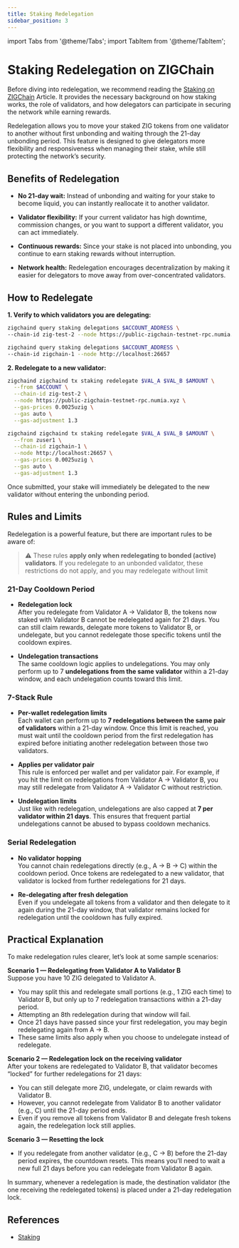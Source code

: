 ```yaml
---
title: Staking Redelegation
sidebar_position: 3
---
```


import Tabs from '@theme/Tabs';
import TabItem from '@theme/TabItem';

# Staking Redelegation on ZIGChain

Before diving into redelegation, we recommend reading the [Staking on
ZIGChain](../staking) Article. It provides the necessary background on how staking works, the role of validators, and how delegators
can participate in securing the network while earning rewards.

Redelegation allows you to move your staked ZIG tokens from one validator to another without first unbonding and waiting
through the 21-day unbonding period. This feature is designed to give delegators more flexibility and responsiveness when
managing their stake, while still protecting the network’s security.

<div class="spacer"></div>

## Benefits of Redelegation

- **No 21-day wait:** Instead of unbonding and waiting for your stake to become liquid, you can instantly reallocate it to another validator.

- **Validator flexibility:** If your current validator has high downtime, commission changes, or you want to support a different validator, you can act immediately.

- **Continuous rewards:** Since your stake is not placed into unbonding, you continue to earn staking rewards without interruption.

- **Network health:** Redelegation encourages decentralization by making it easier for delegators to move away from over-concentrated validators.

<div class="spacer"></div>

## How to Redelegate

**1. Verify to which validators you are delegating:**

<Tabs>
<TabItem value="Testnet" label="Testnet" default>

```bash
zigchaind query staking delegations $ACCOUNT_ADDRESS \
--chain-id zig-test-2 --node https://public-zigchain-testnet-rpc.numia.xyz
```

</TabItem>
<TabItem value="Local" label="Local">

```bash
zigchaind query staking delegations $ACCOUNT_ADDRESS \
--chain-id zigchain-1 --node http://localhost:26657
```

</TabItem>
</Tabs>

**2. Redelegate to a new validator:**

<Tabs>
  <TabItem value="Testnet" label="Testnet" default>

```sh
zigchaind zigchaind tx staking redelegate $VAL_A $VAL_B $AMOUNT \
  --from $ACCOUNT \
  --chain-id zig-test-2 \
  --node https://public-zigchain-testnet-rpc.numia.xyz \
  --gas-prices 0.0025uzig \
  --gas auto \
  --gas-adjustment 1.3
```

  </TabItem>
  <TabItem value="Local" label="Local">

```sh
zigchaind zigchaind tx staking redelegate $VAL_A $VAL_B $AMOUNT \
  --from zuser1 \
  --chain-id zigchain-1 \
  --node http://localhost:26657 \
  --gas-prices 0.0025uzig \
  --gas auto \
  --gas-adjustment 1.3
```

  </TabItem>

</Tabs>

Once submitted, your stake will immediately be delegated to the new validator without entering the unbonding period.

<div class="spacer"></div>

## Rules and Limits

Redelegation is a powerful feature, but there are important rules to be aware of:

> ⚠️ These rules **apply only when redelegating to bonded (active) validators**. If you redelegate to an unbonded validator,
> these restrictions do not apply, and you may redelegate without limit

### 21-Day Cooldown Period

- **Redelegation lock**  
After you redelegate from Validator A → Validator B, the tokens now staked with Validator B cannot be redelegated
again for 21 days. You can still claim rewards, delegate more tokens to Validator B, or undelegate, but you cannot
redelegate those specific tokens until the cooldown expires.

- **Undelegation transactions**  
The same cooldown logic applies to undelegations. You may only perform up to 7 **undelegations from the same validator**
within a 21-day window, and each undelegation counts toward this limit.

### 7-Stack Rule

- **Per-wallet redelegation limits**  
Each wallet can perform up to **7 redelegations between the same pair of validators** within a 21-day window. Once this
limit is reached, you must wait until the cooldown period from the first redelegation has expired before initiating
another redelegation between those two validators.

- **Applies per validator pair**  
This rule is enforced per wallet and per validator pair. For example, if you hit the limit on redelegations from
Validator A → Validator B, you may still redelegate from Validator A → Validator C without restriction.

- **Undelegation limits**  
Just like with redelegation, undelegations are also capped at **7 per validator within 21 days**. This ensures that frequent
partial undelegations cannot be abused to bypass cooldown mechanics.

### Serial Redelegation

- **No validator hopping**  
You cannot chain redelegations directly (e.g., A → B → C) within the cooldown period. Once tokens are redelegated to a
new validator, that validator is locked from further redelegations for 21 days.

- **Re-delegating after fresh delegation**  
Even if you undelegate all tokens from a validator and then delegate to it again during the 21-day window, that
validator remains locked for redelegation until the cooldown has fully expired.

<div class="spacer"></div>

## Practical Explanation

To make redelegation rules clearer, let’s look at some sample scenarios:

**Scenario 1 — Redelegating from Validator A to Validator B**  
Suppose you have 10 ZIG delegated to Validator A.

- You may split this and redelegate small portions (e.g., 1 ZIG each time) to Validator B, but only up to 7 redelegation transactions within a 21-day period.
- Attempting an 8th redelegation during that window will fail.
- Once 21 days have passed since your first redelegation, you may begin redelegating again from A → B.
- These same limits also apply when you choose to undelegate instead of redelegate.

**Scenario 2 — Redelegation lock on the receiving validator**  
After your tokens are redelegated to Validator B, that validator becomes “locked” for further redelegations for 21 days:

- You can still delegate more ZIG, undelegate, or claim rewards with Validator B.
- However, you cannot redelegate from Validator B to another validator (e.g., C) until the 21-day period ends.
- Even if you remove all tokens from Validator B and delegate fresh tokens again, the redelegation lock still applies.

**Scenario 3 — Resetting the lock**

- If you redelegate from another validator (e.g., C → B) before the 21-day period expires, the countdown resets.
  This means you’ll need to wait a new full 21 days before you can redelegate from Validator B again.

In summary, whenever a redelegation is made, the destination validator (the one receiving the redelegated tokens) is
placed under a 21-day redelegation lock.

## References

- [Staking](../staking)
